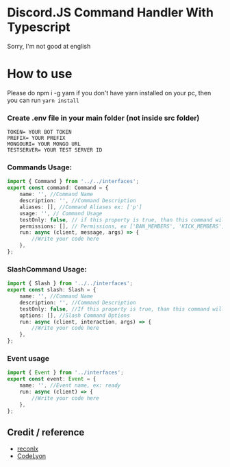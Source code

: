 # Discord.JS Command Handler With Typescript

Sorry, I'm not good at english

# How to use

Please do npm i -g yarn if you don't have yarn installed on your pc, then you can run `yarn install`

### Create .env file in your main folder (not inside src folder)

```env
TOKEN= YOUR BOT TOKEN
PREFIX= YOUR PREFIX
MONGOURI= YOUR MONGO URL
TESTSERVER= YOUR TEST SERVER ID
```

### Commands Usage:

```ts
import { Command } from '../../interfaces';
export const command: Command = {
	name: '', //Command Name
	description: '', //Command Description
	aliases: [], //Command Aliases ex: ['p']
	usage: '', // Command Usage
	testOnly: false, // if this property is true, than this command will only available at your test server
	permissions: [], // Permissions, ex ['BAN_MEMBERS', 'KICK_MEMBERS']
	run: async (client, message, args) => {
		//Write your code here
	},
};
```

### SlashCommand Usage:

```ts
import { Slash } from '../../interfaces';
export const slash: Slash = {
	name: '', //Command Name
	description: '', //Command Description
	testOnly: false, //If this property is true, than this command will only available at your test server
	options: [], //Slash Command Options
	run: async (client, interaction, args) => {
		//Write your code here
	},
};
```

### Event usage

```ts
import { Event } from '../interfaces';
export const event: Event = {
	name: '', //Event name, ex: ready
	run: async (client) => {
		//Write your code here
	},
};
```

## Credit / reference

- [reconlx](https://www.youtube.com/channel/UCC-5dJ0BPTRSMaoDxntduHg)
- [CodeLyon](https://www.youtube.com/channel/UC08G-UJT58SbkdmcOYyOQVw)
